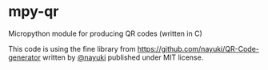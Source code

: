 # mpy-qr

Micropython module for producing QR codes (written in C)

This code is using the fine library from <https://github.com/nayuki/QR-Code-generator>
written by [@nayuki](https://github.com/nayuki) published under MIT license.

